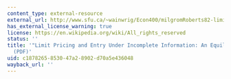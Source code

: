 ```yaml
---
content_type: external-resource
external_url: http://www.sfu.ca/~wainwrig/Econ400/milgromRoberts82-limitpricing.pdf
has_external_license_warning: true
license: https://en.wikipedia.org/wiki/All_rights_reserved
status: ''
title: '"Limit Pricing and Entry Under Incomplete Information: An Equilibrium Analysis."
  (PDF)'
uid: c1878265-8530-47a2-8902-d70a5e436048
wayback_url: ''
---
```

